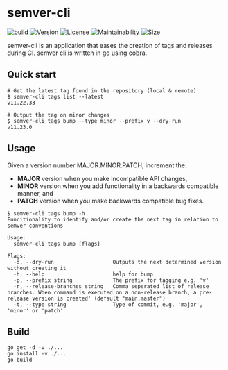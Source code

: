 # semver-cli
[![build](https://github.com/JFWenisch/semver-cli/actions/workflows/build-go.yml/badge.svg?branch=main)](https://github.com/JFWenisch/semver-cli/actions/workflows/build-go.yml) ![Version](https://img.shields.io/github/v/release/jfwenisch/semver-cli) ![License](https://img.shields.io/github/license/jfwenisch/semver-cli)   ![Maintainability](https://img.shields.io/codeclimate/maintainability/JFWenisch/semver-cli)
 ![Size](https://img.shields.io/github/repo-size/jfwenisch/semver-cli) 

semver-cli is an application that eases the creation of tags and releases during CI. semver cli is written in go using cobra.

## Quick start
```
# Get the latest tag found in the repository (local & remote)
$ semver-cli tags list --latest
v11.22.33

# Output the tag on minor changes
$ semver-cli tags bump --type minor --prefix v --dry-run
v11.23.0
```
## Usage
Given a version number MAJOR.MINOR.PATCH, increment the:

- **MAJOR** version when you make incompatible API changes,
- **MINOR** version when you add functionality in a backwards compatible manner, and
- **PATCH** version when you make backwards compatible bug fixes.



```
$ semver-cli tags bump -h
Funcitionality to identify and/or create the next tag in relation to semver conventions

Usage:
  semver-cli tags bump [flags]

Flags:
  -d, --dry-run                   Outputs the next determined version without creating it
  -h, --help                      help for bump
  -p, --prefix string             The prefix for tagging e.g. 'v'
  -r, --release-branches string   Comma seperated list of release branches. When command is executed on a non-release branch, a pre-release version is created' (default "main,master")
  -t, --type string               Type of commit, e.g. 'major', 'minor' or 'patch'
```
## Build
```
go get -d -v ./...
go install -v ./...
go build
```

